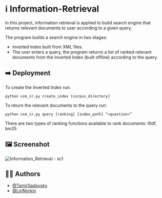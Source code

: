 
# :information_source: Information-Retrieval

In this project, information retrieval is applied to build search engine that returns relevant documents to user according to a given query.

The program builds a search engine in two stages: 
- Inverted Index built from XML files.
- The user enters a query, the program returns a list of ranked relevant documents from the Inverted Index (built offline) according to the query.


## :arrow_right: Deployment

To create the Inverted Index run:

```python vsm_ir.py create_index [corpus_directory]```
  
To return the relevant documents to the query run:

```python vsm_ir.py query [ranking] [index_path] “<question>”```
  
There are two types of ranking functions available to rank documents: tfidf, bm25

## :framed_picture:	Screenshot

![Information_Retrieval - sc1](https://user-images.githubusercontent.com/61319079/181924757-078a8bdd-b658-442d-aad2-d3c42f2889cb.png)


## :man_technologist:	Authors

- [@TamirSadovsky](https://github.com/TamirSadovsky)
- [@LiriNorkin](https://github.com/LiriNorkin)

